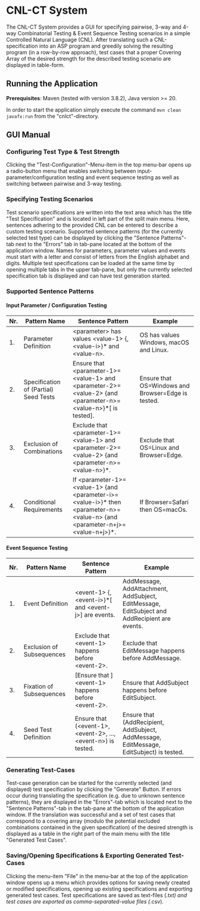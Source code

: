 # CNL-CT System

The CNL-CT System provides a GUI for specifying pairwise, 3-way and 4-way Combinatorial Testing & Event Sequence Testing 
scenarios in a simple Controlled Natural Language (CNL). After translating such a CNL-specification into an 
ASP program and greedily solving the resulting program (in a row-by-row approach), test cases that a proper 
Covering Array of the desired strength for the described testing scenario are displayed in table-form.


## Running the Application

**Prerequisites**: Maven (tested with version 3.8.2), Java version >= 20.

In order to start the application simply execute the command `mvn clean javafx:run` from the "cnlct"-directory.


## GUI Manual

### Configuring Test Type & Test Strength

Clicking the "Test-Configuration"-Menu-item in the top menu-bar opens up a radio-button menu that enables switching 
between input-parameter/configuration testing and event sequence testing as well as switching between pairwise and 
3-way testing.

### Specifying Testing Scenarios

Test scenario specifications are written into the text area which has the title "Test Specification" and is located in 
left part of the split main menu. Here, sentences adhering to the provided CNL can be entered to describe a custom 
testing scenario. Supported sentence patterns (for the currently selected test type) can be displayed by clicking the 
"Sentence Patterns"-tab next to the "Errors" tab in tab-pane located at the bottom of the application window. Names for parameters, parameter values and events must start with a letter and consist of letters from the English alphabet and digits. Multiple 
test specifications can be loaded at the same time by opening multiple tabs in the upper tab-pane, but only the currently 
selected specification tab is displayed and can have test generation started.

### Supported Sentence Patterns

#### Input Parameter / Configuration Testing

| Nr.                | Pattern Name | Sentence Pattern                                                                                                           | Example                                             |
|-----|--------|----------------------------------------------------------------------------------------------------------------------------|-----------------------------------------------------|
| 1. | Parameter Definition | \<parameter> has values \<value-1> {, \<value-i>}* and \<value-n>.                                                         | OS has values Windows, macOS and Linux.             |
| 2. | Specification of (Partial) Seed Tests | Ensure that \<parameter-1>=\<value-1> and \<parameter-2>=\<value-2> {and \<parameter-n>=\<value-n>}*[ is tested].          | Ensure that OS=Windows and Browser=Edge is tested.  |
| 3. | Exclusion of Combinations | Exclude that \<parameter-1>=\<value-1> and \<parameter-2>=\<value-2> {and \<parameter-n>=\<value-n>}*.                     | Exclude that OS=Linux and Browser=Edge. |
| 4. | Conditional Requirements | If \<parameter-1>=\<value-1> {and \<parameter-i>=\<value-i>}* then \<parameter-n>=\<value-n> {and \<parameter-n+j>=\<value-n+j>}*. | If Browser=Safari then OS=macOs. |

#### Event Sequence Testing

| Nr. | Pattern Name          | Sentence Pattern | Example |
|---|-----------------------|----|----|
| 1. | Event Definition      | \<event-1> {, \<event-i>}*[ and \<event-j>] are events. | AddMessage, AddAttachment, AddSubject, EditMessage, EditSubject and AddRecipient are events. | 
| 2. | Exclusion of Subsequences | Exclude that \<event-1> happens before \<event-2>. | Exclude that EditMessage happens before AddMessage. |
| 3. | Fixation of Subsequences | [Ensure that ]\<event-1> happens before \<event-2>. | Ensure that AddSubject happens before EditSubject. | 
| 4. | Seed Test Definition  | Ensure that (\<event-1>, \<event-2>, ..., \<event-n>) is tested. | Ensure that (AddRecipient, AddSubject, AddMessage, EditMessage, EditSubject) is tested. |

### Generating Test-Cases
Test-case generation can be started for the currently selected (and displayed) test specification by clicking the 
"Generate" Button. If errors occur during translating the specification (e.g. due to unknown sentence patterns), they 
are displayed in the "Errors"-tab which is located next to the "Sentence Patterns"-tab in the tab-pane at the bottom 
of the application window. If the translation was successful and a set of test cases that correspond to a covering 
array (modulo the potential excluded combinations contained in the given specification) of the desired strength is 
displayed as a table in the right part of the main menu with the title "Generated Test Cases".


### Saving/Opening Specifications & Exporting Generated Test-Cases
Clicking the menu-item "File" in the menu-bar at the top of the application window opens up a menu which provides options 
for saving newly created or modified specifications, opening up existing specifications and exporting generated test 
cases. Test specifications are saved as text-files (*.txt) and test cases are exported as comma-separated-value files 
(*.csv).
